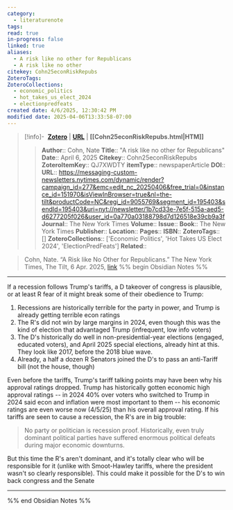 ```yaml
---
category:
  - literaturenote
tags: 
read: true
in-progress: false
linked: true
aliases:
  - A risk like no other for Republicans
  - A risk like no other
citekey: Cohn25econRiskRepubs
ZoteroTags: 
ZoteroCollections:
  - economic_politics
  - hot_takes_us_elect_2024
  - electionpredfeats
created date: 4/6/2025, 12:30:42 PM
modified date: 2025-04-06T13:33:58-07:00
---
```


> [!info]- &nbsp;[**Zotero**](zotero://select/library/items/QJ7XWDTY)  | [**URL**](https://messaging-custom-newsletters.nytimes.com/dynamic/render?campaign_id=277&emc=edit_nc_20250406&free_trial=0&instance_id=151970&isViewInBrowser=true&nl=the-tilt&productCode=NC&regi_id=9055769&segment_id=195403&sendId=195403&uri=nyt://newsletter/1b7cd33e-7e5f-515a-aed5-d6277205f026&user_id=0a770a03188798d7d126518e39cb9a3f) | **[[Cohn25econRiskRepubs.html|HTM]]**
>> **Author**:: Cohn, Nate
> **Title**:: "A risk like no other for Republicans"
> **Date**:: April 6, 2025
> **Citekey**:: Cohn25econRiskRepubs
> **ZoteroItemKey**:: QJ7XWDTY
> **itemType**:: newspaperArticle
> **DOI**:: 
> **URL**:: https://messaging-custom-newsletters.nytimes.com/dynamic/render?campaign_id=277&emc=edit_nc_20250406&free_trial=0&instance_id=151970&isViewInBrowser=true&nl=the-tilt&productCode=NC&regi_id=9055769&segment_id=195403&sendId=195403&uri=nyt://newsletter/1b7cd33e-7e5f-515a-aed5-d6277205f026&user_id=0a770a03188798d7d126518e39cb9a3f
> **Journal**:: The New York Times
> **Volume**:: 
> **Issue**:: 
> **Book**:: The New York Times
> **Publisher**:: 
> **Location**:: 
> **Pages**:: 
> **ISBN**:: 
> **ZoteroTags**:: []
> **ZoteroCollections**:: ['Economic Politics', 'Hot Takes US Elect 2024', 'ElectionPredFeats']
> **Related**::

>  Cohn, Nate. “A Risk like No Other for Republicans.” The New York Times, The Tilt, 6 Apr. 2025, [link](https://messaging-custom-newsletters.nytimes.com/dynamic/render?campaign_id=277&emc=edit_nc_20250406&free_trial=0&instance_id=151970&isViewInBrowser=true&nl=the-tilt&productCode=NC&regi_id=9055769&segment_id=195403&sendId=195403&uri=nyt://newsletter/1b7cd33e-7e5f-515a-aed5-d6277205f026&user_id=0a770a03188798d7d126518e39cb9a3f)
%% begin Obsidian Notes %%
___

If a recession follows Trump's tariffs, a D takeover of congress is plausible, or at least R fear of it might break some of their obedience to Trump:

1. Recessions are historically terrible for the party in power, and Trump is already getting terrible econ ratings
2. The R's did not win by large margins in 2024, even though this was the kind of election that advantaged Trump (infrequent, low info voters)
3. The D's historically do well in non-presidential-year elections (engaged, educated voters), and April 2025 special elections, already hint at this. They look like 2017, before the 2018 blue wave.
4. Already, a half a dozen R Senators joined the D's to pass an anti-Tariff bill (not the house, though)

Even before the tariffs, Trump's tariff talking points may have been why his approval ratings dropped.  Trump has historically gotten economic high approval ratings -- in 2024 40% over voters who switched to Trump in 2024 said econ and inflation were most important to them -- his economic ratings are even worse now (4/5/25) than his overall approval rating.   If his tariffs are seen to cause a recession, the R's are in big trouble:

> No party or politician is recession proof. Historically, even truly dominant political parties have suffered enormous political defeats during major economic downturns.

But this time the R's aren't dominant, and it's totally clear who will be responsible for it (unlike with Smoot-Hawley tariffs, where the president wasn't so clearly responsible).  This could make it possible for the D's to win back congress and the Senate
___
%% end Obsidian Notes %%
